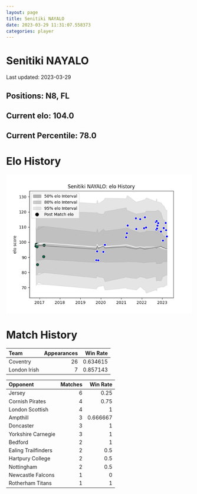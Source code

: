 ```yaml
---  
layout: page  
title: Senitiki NAYALO  
date: 2023-03-29 11:31:07.558373  
categories: player  
---
```

# Senitiki NAYALO


Last updated: 2023-03-29
## Positions: N8, FL

## Current elo: 104.0

## Current Percentile: 78.0

# Elo History


![elo history](history_SenitikiNAYALO.png)
# Match History


| Team         |   Appearances |   Win Rate |
|:-------------|--------------:|-----------:|
| Coventry     |            26 |   0.634615 |
| London Irish |             7 |   0.857143 |

| Opponent            |   Matches |   Win Rate |
|:--------------------|----------:|-----------:|
| Jersey              |         6 |   0.25     |
| Cornish Pirates     |         4 |   0.75     |
| London Scottish     |         4 |   1        |
| Ampthill            |         3 |   0.666667 |
| Doncaster           |         3 |   1        |
| Yorkshire Carnegie  |         3 |   1        |
| Bedford             |         2 |   1        |
| Ealing Trailfinders |         2 |   0.5      |
| Hartpury College    |         2 |   0.5      |
| Nottingham          |         2 |   0.5      |
| Newcastle Falcons   |         1 |   0        |
| Rotherham Titans    |         1 |   1        |